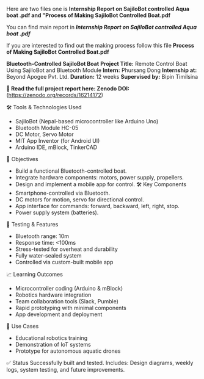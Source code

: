 Here are two files one is **Internship Report on SajiloBot controlled Aqua boat .pdf and "Process of Making SajiloBot Controlled Boat.pdf**

You can find main report in ***Internship Report on SajiloBot controlled Aqua boat .pdf***

If you are interested to find out the making process follow this file **Process of Making SajiloBot Controlled Boat.pdf**

****Bluetooth-Controlled SajiloBot Boat****
**Project Title:** Remote Control Boat Using SajiloBot and Bluetooth Module
**Intern:** Phursang Dong
**Internship at:** Beyond Apogee Pvt. Ltd.
**Duration:** 12 weeks
**Supervised by:** Bipin Timilsina

**📄 Read the full project report here: Zenodo DOI:** (https://zenodo.org/records/16214172)

🛠️ Tools & Technologies Used
- SajiloBot (Nepal-based microcontroller like Arduino Uno)
- Bluetooth Module HC-05
- DC Motor, Servo Motor
- MIT App Inventor (for Android UI)
- Arduino IDE, mBlock, TinkerCAD
  
🎯 Objectives
- Build a functional Bluetooth-controlled boat.
- Integrate hardware components: motors, power supply, propellers.
- Design and implement a mobile app for control.
🛠️ Key Components
- Smartphone-controlled via Bluetooth.
- DC motors for motion, servo for directional control.
- App interface for commands: forward, backward, left, right, stop.
- Power supply system (batteries).
  
🧪 Testing & Features
- Bluetooth range: 10m
- Response time: <100ms
- Stress-tested for overheat and durability
- Fully water-sealed system
- Controlled via custom-built mobile app
  
📈 Learning Outcomes
- Microcontroller coding (Arduino & mBlock)
- Robotics hardware integration
- Team collaboration tools (Slack, Pumble)
- Rapid prototyping with minimal components
- App development and deployment
  
📌 Use Cases
- Educational robotics training
- Demonstration of IoT systems
- Prototype for autonomous aquatic drones
  
✅ Status
Successfully built and tested.
Includes: Design diagrams, weekly logs, system testing, and future improvements.
